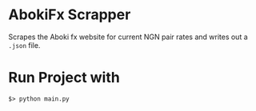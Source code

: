 # AbokiFx Scrapper

Scrapes the Aboki fx website for current NGN pair rates and writes out a `.json` file. 

# Run Project with 
`$> python main.py`

